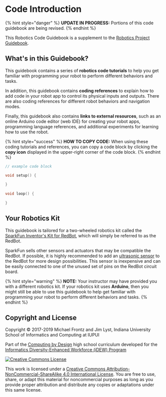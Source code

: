 # Code Introduction

{% hint style="danger" %}
**UPDATE IN PROGRESS:** Portions of this code guidebook are being revised.
{% endhint %}

This Robotics Code Guidebook is a supplement to the [Robotics Project Guidebook](https://docs.idew.org/project-robotics/).

## What's in this Guidebook?

This guidebook contains a series of **robotics code tutorials** to help you get familiar with programming your robot to perform different behaviors and tasks.

In addition, this guidebook contains **coding references** to explain how to add code in your robot app to control its physical inputs and outputs. There are also coding references for different robot behaviors and navigation modes.

Finally, this guidebook also contains **links to external resources**, such as an online Arduino code editor \(web IDE\) for creating your robot apps, programming language references, and additional experiments for learning how to use the robot.

{% hint style="success" %}
**HOW TO COPY CODE:** When using these coding tutorials and references, you can copy a code block by clicking the **copy icon** displayed in the upper-right corner of the code block.
{% endhint %}

```cpp
// example code block

void setup() {
​
}
​
void loop() {
​
}
```

## Your Robotics Kit

This guidebook is tailored for a two-wheeled robotics kit called the [SparkFun Inventor's Kit for RedBot](https://www.sparkfun.com/products/12649), which will simply be referred to as the RedBot.

SparkFun sells other sensors and actuators that may be compatible the RedBot. If possible, it is highly recommended to add an [ultrasonic sensor](references/physical-inputs/ultrasonic-sensor.md) to the RedBot for more design possibilities. This sensor is inexpensive and can be easily connected to one of the unused set of pins on the RedBot circuit board.

{% hint style="warning" %}
**NOTE:** Your instructor may have provided you with a different robotics kit. If your robotics kit uses **Arduino**, then you might still be able to use this guidebook to help get familiar with programming your robot to perform different behaviors and tasks.
{% endhint %}

## Copyright and License

Copyright © 2017-2019 Michael Frontz and Jim Lyst, Indiana University School of Informatics and Computing at IUPUI

Part of the [Computing by Design](https://cxd.gitbooks.io/the-cxd-framework/) high school curriculum developed for the [Informatics Diversity-Enhanced Workforce \(iDEW\) Program](http://soic.iupui.edu/idew/)

[![Creative Commons License](https://i.creativecommons.org/l/by-nc-sa/4.0/88x31.png)](http://creativecommons.org/licenses/by-nc-sa/4.0/)

This work is licensed under a [Creative Commons Attribution-NonCommercial-ShareAlike 4.0 International License](http://creativecommons.org/licenses/by-nc-sa/4.0/). You are free to use, share, or adapt this material for noncommercial purposes as long as you provide proper attribution and distribute any copies or adaptations under this same license.

